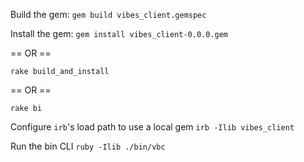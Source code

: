 Build the gem:
`gem build vibes_client.gemspec`

Install the gem:
`gem install vibes_client-0.0.0.gem`

== OR ==

`rake build_and_install`

== OR ==

`rake bi`

Configure `irb`'s load path to use a local gem
`irb -Ilib vibes_client`

Run the bin CLI
`ruby -Ilib ./bin/vbc`